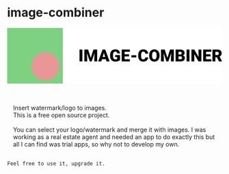 # image-combiner

<img src="./assets/image-combiner.png"> 
<br>
<br>
<p style="padding: 1em">
    Insert watermark/logo to images. <br>
    This is a free open source project.
    <br><br>
    You can select your logo/watermark and merge it with images. I was working as a real estate agent and needed an app to do exactly this but all I can find was trial apps, so why not to develop my own.

    Feel free to use it, upgrade it.

</p>